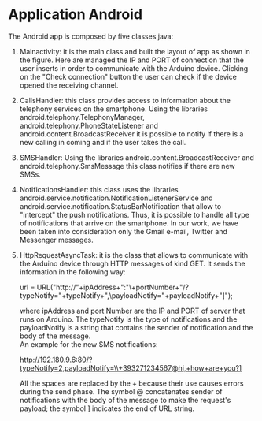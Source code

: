 # Application Android
The Android app is composed by five classes java:

1.	Mainactivity: it is the main class and built the layout of app as shown in the figure. Here are managed the IP and PORT of connection that the user inserts in order to communicate with the Arduino device. Clicking on the "Check connection" button the user can check if the device opened the receiving channel.

2.	CallsHandler: this class provides access to information about the telephony services on the smartphone. Using the libraries android.telephony.TelephonyManager, android.telephony.PhoneStateListener and android.content.BroadcastReceiver it is possible to notify if there is a new calling in coming and if the user takes the call.

3.	SMSHandler: Using the libraries android.content.BroadcastReceiver and android.telephony.SmsMessage this class notifies if there are new SMSs.

4.	NotificationsHandler: this class uses the libraries android.service.notification.NotificationListenerService and android.service.notification.StatusBarNotification that allow to "intercept" the push notifications. Thus, it is possible to handle all type of notifications that arrive on the smartphone. In our work, we have been taken into consideration only the Gmail e-mail, Twitter and Messenger messages.

5.	HttpRequestAsyncTask: it is the class that allows to communicate with the Arduino device through  HTTP messages of kind GET. It sends the information in the following way:

    url = URL("http://"+ipAddress+":"\\+portNumber+"/?typeNotify="+typeNotify+",\\payloadNotify="+payloadNotify+"]");

    where ipAddress and port Number are the IP and PORT of server that runs on Arduino. The typeNotify is the type of notifications and       the payloadNotify is a string that contains the sender of notification and the body of the message.     
    An example for the new SMS notifications:
    
    http://192.180.9.6:80/?typeNotify=2,payloadNotify=\\+393271234567@hi,+how+are+you?]

    All the spaces are replaced by the + because their use causes errors during the send phase. The symbol @ concatenates sender of           notifications with the body of the message to make the request's payload; the symbol ] indicates the end of  URL string. 

